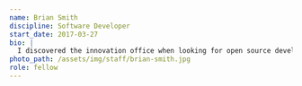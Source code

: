 ```yaml
---
name: Brian Smith
discipline: Software Developer
start_date: 2017-03-27
bio: |
  I discovered the innovation office when looking for open source development opportunities. As a fellow, I am incredibly lucky to have a chance to write code that solves real world problems and share it with the world.
photo_path: /assets/img/staff/brian-smith.jpg
role: fellow
---
```

